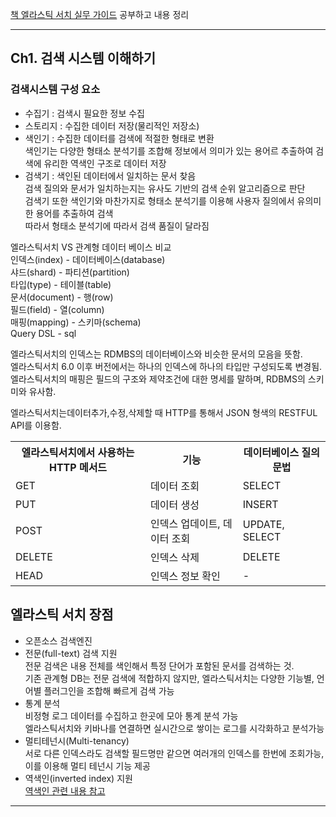    
[책 엘라스틱 서치 실무 가이드](https://book.naver.com/bookdb/book_detail.nhn?bid=14733062) 공부하고 내용 정리  
      
- - -   
    
## Ch1. 검색 시스템 이해하기     
    
     
### 검색시스템 구성 요소  
  
* 수집기 : 검색시 필요한 정보 수집  
* 스토리지 : 수집한 데이터 저장(물리적인 저장소)     
* 색인기 : 수집한 데이터를 검색에 적절한 형태로 변환  
          색인기는 다양한 형태소 분석기를 조합해 정보에서 의미가 있는 용어르 추출하여 검색에 유리한 역색인 구조로 데이터 저장   
* 검색기 : 색인된 데이터에서 일치하는 문서 찾음    
          검색 질의와 문서가 일치하는지는 유사도 기반의 검색 순위 알고리즘으로 판단  
          검색기 또한 색인기와 마찬가지로 형태소 분석기를  이용해 사용자 질의에서 유의미한 용어를 추출하여 검색  
          따라서 형태소 분석기에 따라서 검색 품질이 달라짐  
    
     
엘라스틱서치 VS 관계형 데이터 베이스 비교  
인덱스(index) - 데이터베이스(database)  
샤드(shard) - 파티션(partition)  
타입(type) - 테이블(table)  
문서(document) - 행(row)  
필드(field) - 열(column)  
매핑(mapping) - 스키마(schema)  
Query DSL - sql   
   
엘라스틱서치의 인덱스는 RDMBS의 데이터베이스와 비슷한 문서의 모음을 뜻함.  
엘라스틱서치 6.0 이후 버전에서는 하나의 인덱스에 하나의 타입만 구성되도록 변경됨.  
엘라스틱서치의 매핑은 필드의 구조와 제약조건에 대한 명세를 말하며, RDBMS의 스키미와 유사함.  
   
    
엘라스틱서치는데이터추가,수정,삭제할 때 HTTP를 통해서 JSON 형색의 RESTFUL API를 이용함.  
<table>
<tr>
  <th> 엘라스틱서치에서 사용하는 HTTP 메서드 </th> <th> 기능 </th> <th> 데이터베이스 질의 문법 </th>  
</tr>
<tr>
  <td> GET </td> <td> 데이터 조회 </td> <td> SELECT </td>
</tr>
<tr>  
  <td> PUT </td> <td> 데이터 생성 </td> <td> INSERT </td>
</tr>
<tr>  
  <td> POST </td> <td> 인덱스 업데이트, 데이터 조회 </td> <td> UPDATE, SELECT </td>
</tr>
<tr>  
  <td> DELETE </td> <td> 인덱스 삭제 </td> <td> DELETE </td>
</tr>
<tr>
  <td> HEAD </td> <td> 인덱스 정보 확인 </td> <td> - </td>  
</tr>
</table>
    
      
## 엘라스틱 서치 장점  
   
* 오픈소스 검색엔진  
* 전문(full-text) 검색 지원  
  전문 검색은 내용 전체를 색인해서 특정 단어가 포함된 문서를 검색하는 것.  
  기존 관계형 DB는 전문 검색에 적합하지 않지만, 엘라스틱서치는 다양한 기능별, 언어별 플러그인을 조합해 빠르게 검색 가능  
* 통계 분석  
  비정형 로그 데이터를 수집하고 한곳에 모아 통계 분석 가능  
  엘라스틱서치와 키바나를 연결하면 실시간으로 쌓이는 로그를 시각화하고 분석가능  
* 멀티테넌시(Multi-tenancy)  
  서로 다른 인덱스라도 검색할 필드명만 같으면 여러개의 인덱스를 한번에 조회가능, 이를 이용해 멀티 테넌시 기능 제공  
* 역색인(inverted index) 지원   
  [역색인 관련 내용 참고](https://esbook.kimjmin.net/06-text-analysis/6.1-indexing-data)   
        
             
- - -   
   
   
  
  


    
   

